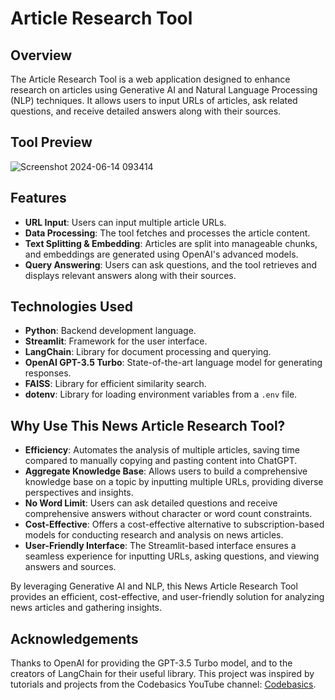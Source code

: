 # Article Research Tool

## Overview

The Article Research Tool is a web application designed to enhance research on articles using Generative AI and Natural Language Processing (NLP) techniques. It allows users to input URLs of articles, ask related questions, and receive detailed answers along with their sources.

## Tool Preview

![Screenshot 2024-06-14 093414](https://github.com/MihiruthS/Article-Research-Tool/assets/166645514/0aa7324f-1a65-4052-af08-adc8de875311)

## Features

- **URL Input**: Users can input multiple article URLs.
- **Data Processing**: The tool fetches and processes the article content.
- **Text Splitting & Embedding**: Articles are split into manageable chunks, and embeddings are generated using OpenAI's advanced models.
- **Query Answering**: Users can ask questions, and the tool retrieves and displays relevant answers along with their sources.

## Technologies Used

- **Python**: Backend development language.
- **Streamlit**: Framework for the user interface.
- **LangChain**: Library for document processing and querying.
- **OpenAI GPT-3.5 Turbo**: State-of-the-art language model for generating responses.
- **FAISS**: Library for efficient similarity search.
- **dotenv**: Library for loading environment variables from a `.env` file.

## Why Use This News Article Research Tool?

- **Efficiency**: Automates the analysis of multiple articles, saving time compared to manually copying and pasting content into ChatGPT.
- **Aggregate Knowledge Base**: Allows users to build a comprehensive knowledge base on a topic by inputting multiple URLs, providing diverse perspectives and insights.
- **No Word Limit**: Users can ask detailed questions and receive comprehensive answers without character or word count constraints.
- **Cost-Effective**: Offers a cost-effective alternative to subscription-based models for conducting research and analysis on news articles.
- **User-Friendly Interface**: The Streamlit-based interface ensures a seamless experience for inputting URLs, asking questions, and viewing answers and sources.

By leveraging Generative AI and NLP, this News Article Research Tool provides an efficient, cost-effective, and user-friendly solution for analyzing news articles and gathering insights.

## Acknowledgements

Thanks to OpenAI for providing the GPT-3.5 Turbo model, and to the creators of LangChain for their useful library. 
This project was inspired by tutorials and projects from the Codebasics YouTube channel: [Codebasics](https://www.youtube.com/@codebasics).
